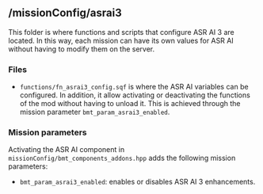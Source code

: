 ## /missionConfig/asrai3

This folder is where functions and scripts that configure ASR AI 3 are located. In this way, each mission
can have its own values for ASR AI without having to modify them on the server.

### Files

* `functions/fn_asrai3_config.sqf` is where the ASR AI variables can be configured. In addition, it allow
activating or deactivating the functions of the mod without having to unload it. This is achieved through
the mission parameter `bmt_param_asrai3_enabled`.

### Mission parameters

Activating the ASR AI component in `missionConfig/bmt_components_addons.hpp` adds the following mission
parameters:

* `bmt_param_asrai3_enabled`: enables or disables ASR AI 3 enhancements.
